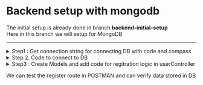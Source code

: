 # Backend setup with mongodb
The initial setup is already done in branch **backend-initial-setup** <br />
Here in this branch we will setup for MongoDB
<hr/>

<details>
  <summary>Step1 : Get connection string for connecting DB with code and compass </summary>

### Create Connection with MongoDB
Create Project - demo-connect-mongodb-with-node <br/> 
complete process of setup in mongodb website <br/>
and also create databse manually <br/>

### Add Data Option

- Create Database <br/>
database name: mernauth <br/>
collection name: users

- Note: We will need to URIs  <br/>
a. for connecting to compass   
b. for connecting to DB via code  

<ins>For Code : </ins> <br />
See Connect - Driver  
we will get below:  
> mongodb+srv://swatantrasinha15aug:password@demo-connection.zu17dyl.mongodb.net/?retryWrites=true&w=majority&appName=demo-connection

now in above string after  

*mongodb.net/* add the database name **mernauth**  and replace password (while coding and remove)

> mongodb+srv://swatantrasinha15aug:sinha@demo-connection.zu17dyl.mongodb.net/mernauth?retryWrites=true&w=majority&appName=demo-connection

put this in env file with  <br/>

```javascript
MONGO_URI= mongodb+srv://swatantrasinha15aug:sinha@demo-connection.zu17dyl.mongodb.net/mernauth?retryWrites=true&w=majority&appName=demo-connection
```

<ins>For Compass </ins>
See Connect - Compass
we will get below : <br/>
> mongodb+srv://swatantrasinha15aug:<password>@demo-connection.zu17dyl.mongodb.net/  

add this in compass and then we can access DB via compass <br/>


env file
--------
```javascript
NODE_ENV= development
PORT= 8000
MONGO_URI= mongodb+srv://swatantrasinha:sinha1508@mernauth.eatwkyd.mongodb.net/mernauth?retryWrites=true&w=majority
```

</details>

<details>
  <summary>Step 2. Code to connect to DB </summary>

- create new folder "config" inside "backend" folder
- create new file "db.js" inside the config folder

db.js
-----
```javascript
import mongoose from "mongoose";

const connectDB= async() => {
    try {
        const conn= await mongoose.connect(process.env.MONGO_URI);
        console.log(`Mongo DB connected : ${conn.connection.host}`);
    } catch (error) {
        console.error(`Error : ${error.message}`);
        process.exit(1);
    }
};
export default connectDB;
```
### Add this database configuration to server.js file

server.js
---------
```javascript
import connectDB from './config/db.js';
// before const app= express();
dotenv.config();
connectDB();
```

Now start server 
```bash
npm run server
```
We can see below in console: <br />
Server started on port :  8000  
Mongo DB connected : ac-s39bhze-shard-00-01.zu17dyl.mongodb.net


So now Database connection is done
</details>



<details>
  <summary> Step3 : Create Models and add code for regitration logic in userController  </summary>

Create folder "models" in "backend" folder
inside that create file "userModel.js"

userModel.js
------------
```javascript
import mongoose from "mongoose";
import bcrypt from 'bcryptjs'

const userSchema= mongoose.Schema(
    {
    name: {type: String, required: true},
    email: {type: String, required: true, unique: true},
    password: {type: String, required: true},
    },
    {
        timestamps: true
    });

const User= mongoose.model('User', userSchema);

export default User;
```
For this User model, we need user data from UI or postmon 
so in server.js after 
> const app= express();  
we will add below 2 line to get user data in json format

---------------
```javascript
// after const app= express();
app.use(express.json());
app.use(express.urlencoded({extended:true}));
```
Note: 
- express.json() is a built express middleware that convert request body to JSON.
- express.urlencoded() just like express.json() converts request body to JSON, it also carries out some other
  functionalities like: converting form-data to JSON etc.

Now we need to use the UserModel in registerUser function inside userController.js

userController.js
-----------------

```javascript
import User from '../models/userModel.js';
const registerUser= asyncHandler(async (req, res) => {
    console.log('request body is : ', req.body);
    res.status(200).json({message: 'Register User'})
    //This will parse in json but since no data is entered it wil print {} in terminal
});
```

To send data in register request like username, email and password  

In postman  go to body -> **x-www-form-urlencoded**
there is option to enter data in form of key value pair
- key- name  
- value - swatantra sinha

Now if we hit URL we can see in console below :  

request body is :  { name: 'swatantra sinha' }

So now we can destructure name and other details and write our logic for registration
- Get name, email, password from req.body
- if user exists in DB, show error msg
- else create user and store the data in table users (collection- users) created earlier 

The complete code for function "registerUser" in userController.js is below :

userController.js
------------------

```javascript
const registerUser= asyncHandler(async (req, res) => {
    console.log('in regitration process');
    console.log('request body is : ', req.body);
    
    const {name, email, password}= req.body;
    const userExists= await User.findOne({email});
    if(userExists) {
        res.status(400);
        throw new Error('User already exists');
    }

    const user= await User.create({name, email, password});
    if(user) {
        res.status(201).json({
            _id: user._id,
            name: user.name,
            email: user.email
        })
    } else {
        res.status(400);
        throw new Error('Invalid  User Data')
    }
});
```
Now we need to use bcrypt to encrypt password before storing in DB
so in userModel.js just before - const User= mongoose.model('User', userSchema);
we will add code for bcrypt
there is function pre and post with schema that has callback functions
we will use pre here 
the complete code in userModel.js is below

userModel.js
-------------
```javascript
import mongoose from "mongoose";
import bcrypt from 'bcryptjs'

const userSchema= mongoose.Schema(
    {
    name: {type: String, required: true},
    email: {type: String, required: true, unique: true},
    password: {type: String, required: true},
    },
    {
        timestamps: true
    });

userSchema.pre('save', async function (next) {
    if(!this.isModified('password')) { // this refer to user
        next();
    }
    const salt= await bcrypt.genSalt(10);
    this.password= await bcrypt.hash(this.password, salt)

})
const User= mongoose.model('User', userSchema);

export default User;
```

</details>

We can test the register route in POSTMAN
and can verify data stored in DB 


